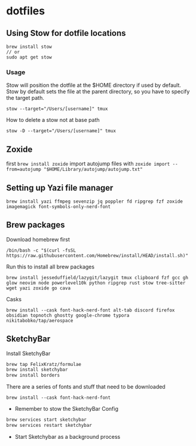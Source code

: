 # dotfiles

## Using Stow for dotfile locations

```Installation
brew install stow
// or
sudo apt get stow
```

### Usage
Stow will position the dotfile at the $HOME directory if used by default. Stow
by default sets the file at the parent directory, so you have to specify the
target path.
```Adding a Stow
stow --target="/Users/[username]" tmux
```

How to delete a stow not at base path
```
stow -D --target="/Users/[username]" tmux
```

## Zoxide

first `brew install zoxide`
import autojump files with `zoxide import --from=autojump "$HOME/Library/autojump/autojump.txt"`


## Setting up Yazi file manager

```Install packages
brew install yazi ffmpeg sevenzip jq poppler fd ripgrep fzf zoxide imagemagick font-symbols-only-nerd-font
```

## Brew packages
Download homebrew first
```
/bin/bash -c "$(curl -fsSL https://raw.githubusercontent.com/Homebrew/install/HEAD/install.sh)"
```

Run this to install all brew packages
```
brew install jesseduffield/lazygit/lazygit tmux clipboard fzf gcc gh glow neovim node powerlevel10k python ripgrep rust stow tree-sitter wget yazi zoxide go cava
```
Casks
```
brew install --cask font-hack-nerd-font alt-tab discord firefox obsidian topnotch ghostty google-chrome typora nikitabobko/tap/aerospace
```

## SketchyBar

Install SketchyBar
```bash
brew tap FelixKratz/formulae
brew install sketchybar
brew install borders
```
There are a series of fonts and stuff that need to be downloaded
```
brew install --cask font-hack-nerd-font
```

- Remember to stow the SketchyBar Config
```bash
brew services start sketchybar
brew services restart sketchybar
```
- Start Sketchybar as a background process


